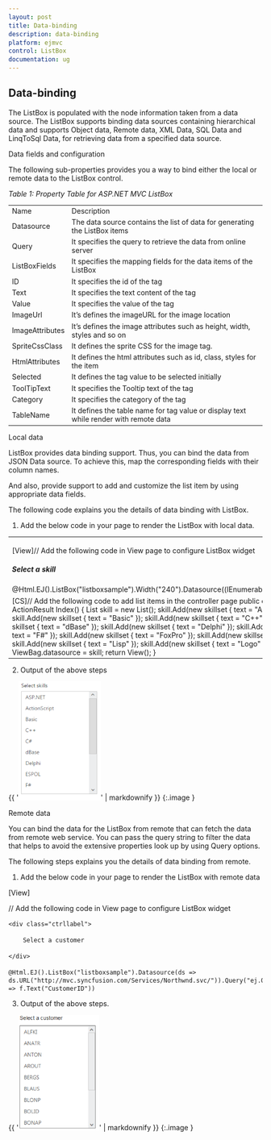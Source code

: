 ```yaml
---
layout: post
title: Data-binding
description: data-binding 
platform: ejmvc
control: ListBox
documentation: ug
---
```


## Data-binding 

The ListBox is populated with the node information taken from a data source. The ListBox supports binding data sources containing hierarchical data and supports Object data, Remote data, XML Data, SQL Data and LinqToSql Data, for retrieving data from a specified data source.

Data fields and configuration 

The following sub-properties provides you a way to bind either the local or remote data to the ListBox control.

_Table 1: Property Table for ASP.NET MVC ListBox_

<table>
<tr>
<td>
Name</td><td>
Description</td></tr>
<tr>
<td>
Datasource</td><td>
The data source contains the list of data for generating the ListBox items</td></tr>
<tr>
<td>
Query</td><td>
It specifies the query to retrieve the data from online server</td></tr>
<tr>
<td>
ListBoxFields</td><td>
It specifies the mapping fields for the data items of the ListBox</td></tr>
<tr>
<td>
ID</td><td>
It specifies the id of the tag</td></tr>
<tr>
<td>
Text</td><td>
It specifies the text content of the tag</td></tr>
<tr>
<td>
Value</td><td>
It specifies the value of the tag</td></tr>
<tr>
<td>
ImageUrl</td><td>
It’s defines the imageURL for the image location</td></tr>
<tr>
<td>
ImageAttributes</td><td>
It’s defines the image attributes such as height, width, styles and so on</td></tr>
<tr>
<td>
SpriteCssClass</td><td>
It defines the sprite CSS for the image tag.</td></tr>
<tr>
<td>
HtmlAttributes</td><td>
It defines the html attributes such as id, class, styles for the item</td></tr>
<tr>
<td>
Selected</td><td>
It defines the tag value to be selected initially</td></tr>
<tr>
<td>
ToolTipText</td><td>
It specifies the Tooltip text  of the tag</td></tr>
<tr>
<td>
Category</td><td>
It specifies the category of the tag</td></tr>
<tr>
<td>
TableName</td><td>
It defines the table name for tag value or display text while render with remote data</td></tr>
</table>
Local data

ListBox provides data binding support. Thus, you can bind the data from JSON Data source. To achieve this, map the corresponding fields with their column names.

And also, provide support to add and customize the list item by using appropriate data fields. 

The following code explains you the details of data binding with ListBox. 

1. Add the below code in your page to render the ListBox with local data.
<table>
<tr>
<td>
<br>[View]// Add the following code in View page to configure ListBox widget<div id="control">    <h5 class="ctrllabel">        Select a skill    </h5>    @Html.EJ().ListBox("listboxsample").Width("240").Datasource((IEnumerable<skillset>)ViewBag.datasource).ListBoxFields(df=>df.Text("text"))</div></td></tr>
<tr>
<td>
[CS]// Add the following code to add list items in the controller page        public class skillset        {            public string text { get; set; }        }        public ActionResult Index()        {            List<skillset> skill = new List<skillset>();            skill.Add(new skillset { text = "ASP.NET" });            skill.Add(new skillset { text = "ActionScript" });            skill.Add(new skillset { text = "Basic" });            skill.Add(new skillset { text = "C++" });            skill.Add(new skillset { text = "C#" });            skill.Add(new skillset { text = "dBase" });            skill.Add(new skillset { text = "Delphi" });            skill.Add(new skillset { text = "ESPOL" });            skill.Add(new skillset { text = "F#" });            skill.Add(new skillset { text = "FoxPro" });            skill.Add(new skillset { text = "Java" });            skill.Add(new skillset { text = "J#" });            skill.Add(new skillset { text = "Lisp" });            skill.Add(new skillset { text = "Logo" });            skill.Add(new skillset { text = "PHP" });            ViewBag.datasource = skill;            return View();        }	</td></tr>
</table>


2. Output of the above steps



{{ '![](Data-binding_images/Data-binding_img1.png)' | markdownify }}
{:.image }


Remote data 

You can bind the data for the ListBox from remote that can fetch the data from remote web service. You can pass the query string to filter the data that helps to avoid the extensive properties look up by using Query options. 

The following steps explains you the details of data binding from remote. 

1. Add the below code in your page to render the ListBox with remote data



[View]

// Add the following code in View page to configure ListBox widget

<div class="control">

    <div class="ctrllabel">

        Select a customer

    </div>

    @Html.EJ().ListBox("listboxsample").Datasource(ds => ds.URL("http://mvc.syncfusion.com/Services/Northwnd.svc/")).Query("ej.Query().from('Customers').take(10)").ListBoxFields(f => f.Text("CustomerID"))

</div>







3. Output of the above steps.



{{ '![C:/Users/Rajaveni/Desktop/docs/UG images/remoteLB.PNG](Data-binding_images/Data-binding_img2.png)' | markdownify }}
{:.image }


